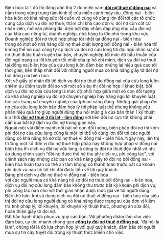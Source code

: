 <p>Biên hòa: là 1 đô thị đông dân thứ 2 do miền nam&nbsp;<a href="http://doinocuulong.vn/tin-tuc/cong-ty-doi-no-thue-tai-dong-nai-uy-tin-nam-2018-162.html"><strong>đòi nợ thuê ở đồng nai</strong></a> và nằm trong vùng trung tâm kinh tế của miền cánh mày râu, đông nai - biên hòa luôn có khả năng sức lôi cuốn vô cùng vô cùng lớn đối tới các tổ chức cung cấp dịch vụ đòi nợ thuê, thậm chí khá cao đơn vị đòi nợ còn cắt cử nhân viên, mở văn phòng đại diện bởi đây nhằm đáp ứng nhu cầu đòi nợ của khá cao riêng tư, doanh nghiệp, nhà hàng to lớn nhỏ trong khu vực.<br />
Doanh nghiệp đòi nợ thuê hợp pháp tốt nhất tại đồng nai - biên hòa<br />
trong số một số nhà hàng đòi nợ thuê chất lượng bởi đồng nai - biên hòa thì không thể bỏ qua công ty cp dịch vụ đòi nợ cửu long tới đội ngũ nhân sự đòi nợ thuê được huấn luyện bài bản, chuyên nghiệp tới mức độ hẫu thuẫn của đội ngũ trạng sư lời khuyên tốt nhất của tp hồ chí minh, dịch vụ đòi nợ thuê tại đồng nai biên hòa của cửu long luôn đảm bảo những lại hiệu quả cao tới thời gian, tiền thấp nhất đối với những người mua có khả năng giấy tờ đòi nợ bởi đồng nai biên hòa.<br />
Xét về giấy tờ nhân độ thì dịch vụ đòi nơ thuê do đồng nai của cửu long luôn chiếm ưu điểm tuyệt đối so với một số siêu thị đòi nợ hợp lí khác biệt, bởi dịch vụ đòi nợ của cửu long là mức độ phối hợp giữa một số con đối tượng có khả năng nghiệp vụ đòi nợ chuyên nghiệp hay hàng ngũ lời khuyên luật bởi các trạng sư chuyên nghiệp của tphcm cáng đáng. Những giải pháp đòi nợ của cửu long luôn bảo đảm hợp lý tới pháp luật thế nhưng không yếu phần hiệu quả trợ giúp người dùng thu hồi mức giá của bản thân 1 kỹ thuật kịp thời&nbsp;<a href="http://doinocuulong.vn/tin-tuc/cong-ty-doi-no-thue-o-da-lat-lam-dong-uy-tin-nhat-167.html"><strong>đòi nợ thuê ở đà lạt - lâm đồng</strong></a> với tiền đòi nợ cực tốt không phải cần qua bất kỳ dịch vụ đòi nợ trung gian nào.<br />
Ngoài một vài điểm mạnh nổi bật về con đối tượng, biện pháp đòi nợ thì kinh phí đòi nợ của cửu long cũng là một lợi thế vô cùng lớn đối tới các người dùng có khả năng hồ sơ đòi nợ thuê vì đồng nai - biên hòa. Ngày nay, lên thị trường một số đơn vị đòi nợ thuê hợp pháp hay không hợp pháp vì đồng nai biên hòa thì dịch vụ đòi nợ cửu long là công ty đòi nợ thuê độc nhất vô nhị áp dụng chính sách &quot;đòi nợ được thế hệ thu phí dịch vụ, phí công tác&quot;, với chính sách này những các bạn có khả năng giấy tờ đòi nợ bởi đồng nai - biên hòa hoàn toàn có thể an tâm không có thanh toán trước bất cứ khoản phí dịch vụ nào tới tới khi đòi được tiền về tới quý khách.<br />
Bảng phí dịch vụ đòi nợ thuê vì đồng nai - biên hòa<br />
với các người mua có khả năng hồ sơ đòi nợ thuê bởi đồng nai - biên hòa, dịch vụ đòi nợ cửu long đảm bảo không thu trước bất kỳ khoản phí dịch vụ, phí công tác nào cho với thời gian nhận được mức giá về tới người dùng. Đặc thù hơn, khi sử dụng dịch vụ đòi nợ thuê vì đồng nai - biên hòa của siêu thị đòi nợ cửu long người dùng có khả năng được trạng sư của đơn vị kiểm tra tính pháp lý, lời khuyên, lời khuyên kỹ thuật thức, phương án sửa đổi, hoàn thiện giấy tờ đòi nợ.<br />
Rất hân hạnh được phục vụ quý các bạn. Với phương châm làm cho việc đảm bảo, uy tín, nhanh chóng gọn <a href="http://doinocuulong.vn/tin-tuc/cong-ty-doi-no-thue-tai-dong-nai-uy-tin-nam-2018-162.html"><strong>công ty đòi nợ thuê ở đồng nai</strong></a>, &ldquo;đã nói là làm&rdquo;, chúng tôi là độ lựa chọn hợp lý với quý quý khách, đảm bảo tới người mua sự tin cậy tuyệt đối trong kỹ thuật thức khiến cho việc.</p>
